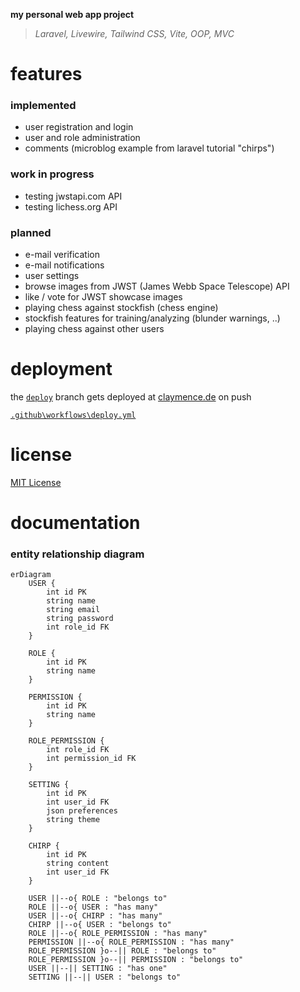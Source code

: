 **my personal web app project**

>*Laravel, Livewire, Tailwind CSS, Vite, OOP, MVC*

# features
### implemented
- user registration and login
- user and role administration
- comments (microblog example from laravel tutorial "chirps")

### work in progress
- testing jwstapi.com API
- testing lichess.org API

### planned
- e-mail verification
- e-mail notifications
- user settings
- browse images from JWST (James Webb Space Telescope) API
- like / vote for JWST showcase images
- playing chess against stockfish (chess engine)
- stockfish features for training/analyzing (blunder warnings, ..)
- playing chess against other users

# deployment
the [`deploy`](https://github.com/claymence/clay-laravel/tree/deploy) branch gets deployed at [claymence.de](https://claymence.de/) on push

[`.github\workflows\deploy.yml`](https://github.com/claymence/clay-laravel/blob/deploy/.github/workflows/deploy.yml)

# license
[MIT License](https://github.com/claymence/clay-laravel?tab=MIT-1-ov-file#readme)

# documentation

### entity relationship diagram
```mermaid
erDiagram
    USER {
        int id PK
        string name
        string email
        string password
        int role_id FK
    }
    
    ROLE {
        int id PK
        string name
    }
    
    PERMISSION {
        int id PK
        string name
    }
    
    ROLE_PERMISSION {
        int role_id FK
        int permission_id FK
    }
    
    SETTING {
        int id PK
        int user_id FK
        json preferences
        string theme
    }

    CHIRP {
        int id PK
        string content
        int user_id FK
    }

    USER ||--o{ ROLE : "belongs to"
    ROLE ||--o{ USER : "has many"
    USER ||--o{ CHIRP : "has many"
    CHIRP ||--o{ USER : "belongs to"
    ROLE ||--o{ ROLE_PERMISSION : "has many"
    PERMISSION ||--o{ ROLE_PERMISSION : "has many"
    ROLE_PERMISSION }o--|| ROLE : "belongs to"
    ROLE_PERMISSION }o--|| PERMISSION : "belongs to"
    USER ||--|| SETTING : "has one"
    SETTING ||--|| USER : "belongs to"
```
